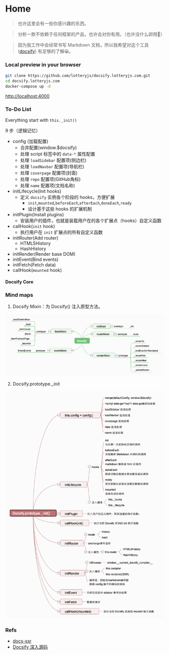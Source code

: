 # Home

> 也许这里会有一些你感兴趣的东西。

> 分析一款不依赖于任何框架的产品，也许会对你有用。（也许没什么卵用🤣）

> 因为我工作中会经常书写 Markdown 文档，所以我希望对这个工具 ([docsify](https://github.com/docsifyjs/docsify)) 有足够的了解😀。

### Local preview in your browser

```sh
git clone https://github.com/lotteryjs/docsify.lotteryjs.com.git
cd docsify.lotteryjs.com
docker-compose up -d
```

[http://localhost:4000](http://localhost:4000)

### To-Do List 

Everything start with `this._init()`

9 步（逻辑记忆）

- config (加载配置)
  - 合并配置(window.$docsify)
  - 处理 script 标签中的 `data-*` 属性配置
  - 处理 `loadSidebar` 配置项(侧边栏)
  - 处理 `loadNavbar` 配置项(导航栏)
  - 处理 `coverpage` 配置项(封面)
  - 处理 `repo` 配置项(GitHub角标)
  - 处理 `name` 配置项(文档名称)
- initLifecycle(Init hooks)
  - 定义 `docsify` 实例各个阶段的 hooks，方便扩展
    - `init`,`mounted`,`beforeEach`,`afterEach`,`doneEach`,`ready`
    - 设计基于这些 hooks 的扩展机制
- initPlugin(Install plugins)
  - 安装用户的插件，也就是装载用户在的各个扩展点（hooks）自定义函数
- callHook(`init` hook)
  - 执行用户在 `init` 扩展点的所有自定义函数
- initRouter(Add router)
  - HTML5History
  - HashHistory
- initRender(Render base DOM)
- initEvent(Bind events)
- initFetch(Fetch data)
- callHook(`mounted` hook)



#### Docsify Core


### Mind maps

1. Docsify Mixin：为 Docsify() 注入原型方法。

![Docsify](./images/naotu/1.Docsify.png)

2. Docsify.prototype._init

![Docsify.prototype._init](./images/naotu/2.Docsify.prototype._init.png)

### Refs

* [docs-ssr](https://github.com/lotteryjs/docs-ssr)
* [Docsify 深入源码](https://mp.weixin.qq.com/s/Sb0bMNz1PdmGgFF_W5sZDA?)